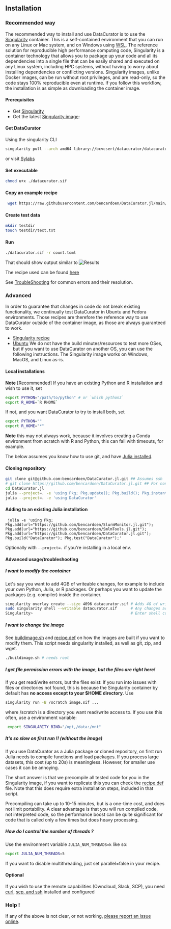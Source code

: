 ## Installation
### Recommended way
The recommended way to install and use DataCurator is to use the [Singularity](https://singularity.hpcng.org/) container. This is a self-contained environment that you can run on any Linux or Mac system, and on Windows using [WSL](https://docs.microsoft.com/en-us/windows/wsl/install-win10).
The reference solution for reproducible high performance computing code, Singularity is a container technology that allows you to package up your code and all its dependencies into a single file that can be easily shared and executed on any Linux system, including HPC systems, without having to worry about installing dependencies or conflicting versions.
Singularity images, unlike Docker images, can be run without root privileges, and are read-only, so the code stays 100% reproducible even at runtime.
If you follow this workflow, the installation is as simple as downloading the container image.

#### Prerequisites
* Get [Singularity](https://apptainer.org/user-docs/master/quick_start.html)
* Get the latest [Singularity image](https://cloud.sylabs.io/library/bcvcsert/datacurator/datacurator):
 
 #### Get DataCurator
 Using the singularity CLI
```bash
singularity pull --arch amd64 library://bcvcsert/datacurator/datacurator:latest
```
or visit [Sylabs](https://cloud.sylabs.io/library/bcvcsert/datacurator/datacurator)
#### Set executable
```bash
chmod u+x ./datacurator.sif
```
#### Copy an example recipe
```bash
 wget https://raw.githubusercontent.com/bencardoen/DataCurator.jl/main/example_recipes/count.toml
```
#### Create test data
```bash
mkdir testdir
touch testdir/text.txt
```
#### Run
```bash
./datacurator.sif -r count.toml
```

That should show output similar to
![Results](https://raw.githubusercontent.com/bencardoen/DataCurator.jl/main/outcome.png)

The recipe used can be found [here](https://raw.githubusercontent.com/bencardoen/DataCurator.jl/main/example_recipes/count.toml)

See [TroubleShooting](#trouble) for common errors and their resolution.

### Advanced
In order to guarantee that changes in code do not break existing functionality, we continually test DataCurator in Ubuntu and Fedora environments. 
Those recipes are therefore the reference way to use DataCurator outside of the container image, as those are always guaranteed to work.
- [Singularity recipe](https://github.com/bencardoen/DataCurator.jl/blob/main/singularity/recipe.def)
- [Ubuntu](https://github.com/bencardoen/DataCurator.jl/blob/main/.circleci/config.yml)
We do not have the build minutes/resources to test more OSes, but if you want to use DataCurator on another OS, you can use the following instructions.
The Singularity image works on Windows, MacOS, and Linux as-is. 

#### Local installations
**Note** [Recommended] If you have an existing Python and R installation and wish to use it, set
```bash
export PYTHON="/path/to/python" # or `which python3`
export R_HOME=`R RHOME`
```
If not, and you want DataCurator to try to install both, set
```bash
export PYTHON=""
export R_HOME="*"
```
**Note** this may not always work, because it involves creating a Conda environment from scratch with R and Python, this can fail with timeouts, for example.


The below assumes you know how to use git, and have [Julia installed](https://julialang.org/downloads/).
#### Cloning repository
```bash
git clone git@github.com:bencardoen/DataCurator.jl.git ## Assumes ssh
# git clone https://github.com/bencardoen/DataCurator.jl.git ## For non SSH
cd DataCurator.jl
julia --project=. -e 'using Pkg; Pkg.update(); Pkg.build(); Pkg.instantiate()'
julia --project=. -e 'using DataCurator'
```

#### Adding to an existing Julia installation
```
 julia -e 'using Pkg; Pkg.add(url="https://github.com/bencardoen/SlurmMonitor.jl.git"); Pkg.add(url="https://github.com/bencardoen/SmlmTools.jl.git"); Pkg.add(url="https://github.com/bencardoen/DataCurator.jl.git"); Pkg.build("DataCurator"); Pkg.test("DataCurator");'
```
Optionally with `--project=.` if you're installing in a local env.
#### Advanced usage/troubleshooting

##### I want to modify the container
Let's say you want to add 4GB of writeable changes, for example to include your own Python, Julia, or R packages. Or perhaps you want to update the packages (e.g. compiler) inside the container.
```bash
singularity overlay create --size 4096 datacurator.sif # Adds 4G of writeable space that is overlaid on top of the source image
sudo singularity shell --writable datacurator.sif      # Any changes are written in the overlay
Singularity>                                           # Enter shell commands that change state, as long as you don't change more than 4GB, you can do anything
```

##### I want to change the image
See [buildimage.sh](https://github.com/bencardoen/DataCurator.jl/tree/main/buildimage.sh) and [recipe.def](https://github.com/bencardoen/DataCurator.jl/tree/main/singularity/recipe.def) on how the images are built if you want to modify them.
This script needs singularity installed, as well as git, zip, and wget.
```bash
./buildimage.sh # needs root
```
##### I get file permission errors with the image, but the files are right here!
If you get read/write errors, but the files exist:
If you run into issues with files or directories not found, this is because the Singularity container by default has **no access except to your $HOME directory**. Use
```bash
singularity run -B /scratch image.sif ...
```
where /scratch is a directory you want read/write access to.
If you use this often, use a environment variable:
```bash
 export SINGULARITY_BIND="/opt,/data:/mnt"
```

##### It's so slow on first run !! (without the image)
If you use DataCurator as a Julia package or cloned repository, on first run Julia needs to compile functions and load packages. If you process large datasets, this cost (up to 20s) is meaningless. However, for smaller use cases it can be annoying.

The short answer is that we precompile all tested code for you in the Singularity image, if you want to replicate this you can check the [recipe.def](https://github.com/bencardoen/DataCurator.jl/tree/main/singularity/recipe.def) file. 
Note that this does require extra installation steps, included in that script.

Precompiling can take up to 10-15 minutes, but is a one-time cost, and does not limit portability. 
A clear advantage is that you will run compiled code, not interpreted code, so the performance boost can be quite significant for code that is called only a few times but does heavy processing.

##### How do I control the number of threads ?
Use the environment variable `JULIA_NUM_THREADS=k` like so:
```bash
export JULIA_NUM_THREADS=5
```
If you want to disable multithreading, just set parallel=false in your recipe.

#### Optional
If you wish to use the remote capabilities (Owncloud, Slack, SCP), you need [curl](https://curl.se/download.html), [scp, and ssh](https://www.openssh.com/) installed and configured

### Help !
If any of the above is not clear, or not working, [please report an issue online](https://github.com/bencardoen/DataCurator.jl/issues/new/choose).

